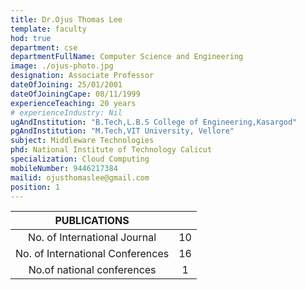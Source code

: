 ```yaml
---
title: Dr.Ojus Thomas Lee
template: faculty
hod: true
department: cse
departmentFullName: Computer Science and Engineering
image: ./ojus-photo.jpg
designation: Associate Professor
dateOfJoining: 25/01/2001
dateOfJoiningCape: 08/11/1999
experienceTeaching: 20 years
# experienceIndustry: Nil
ugAndInstitution: "B.Tech,L.B.S College of Engineering,Kasargod"
pgAndInstitution: "M.Tech,VIT University, Vellore"
subject: Middleware Technologies
phd: National Institute of Technology Calicut
specialization: Cloud Computing
mobileNumber: 9446217384
mailid: ojusthomaslee@gmail.com
position: 1
---
```

|           PUBLICATIONS           |     |
| :------------------------------: | :-: |
|   No. of International Journal   |  10  |
| No. of International Conferences |  16  |
|    No.of national conferences    |  1  |
